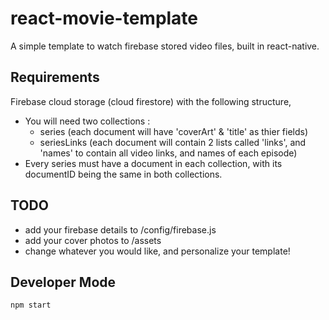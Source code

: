 # react-movie-template

A simple template to watch firebase stored video files, built in react-native.

## Requirements

Firebase cloud storage (cloud firestore) with the following structure,
* You will need two collections :
  * series  (each document will have 'coverArt' & 'title' as thier fields)
  * seriesLinks (each document will contain 2 lists called 'links', and 'names' to contain all video links, and names of each episode)
* Every series must have a document in each collection, with its documentID being the same in both collections.

## TODO
* add your firebase details to /config/firebase.js
* add your cover photos to /assets
* change whatever you would like, and personalize your template!

## Developer Mode
`npm start`
